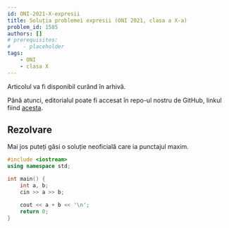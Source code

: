```yaml
---
id: ONI-2021-X-expresii
title: Soluția problemei expresii (ONI 2021, clasa a X-a)
problem_id: 1585
authors: []
# prerequisites:
#    - placeholder
tags:
    - ONI
    - clasa X
---
```

Articolul va fi disponibil curând în arhivă.

Până atunci, editorialul poate fi accesat în repo-ul nostru de GitHub, linkul fiind [acesta](https://github.com/roalgo-discord/Romanian-Olympiad-Solutions/blob/main/ONI%20(national%20olympiad)/2021/10.pdf).

## Rezolvare

Mai jos puteți găsi o soluție neoficială care ia punctajul maxim.

```cpp
#include <iostream>
using namespace std;

int main() {
    int a, b;
    cin >> a >> b;

    cout << a + b << '\n';
    return 0;
}
```
